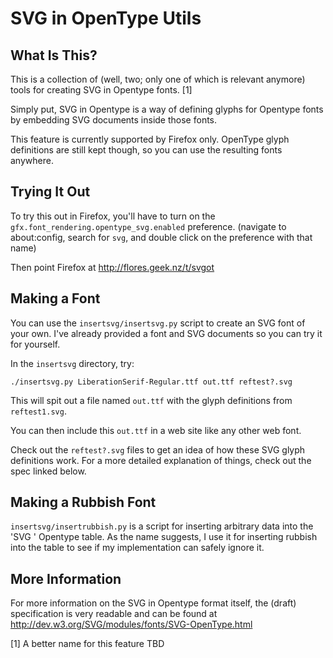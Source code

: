 SVG in OpenType Utils
=====================

What Is This?
-------------

This is a collection of (well, two; only one of which is relevant anymore) tools for creating SVG in Opentype
fonts. [1]

Simply put, SVG in Opentype is a way of defining glyphs for Opentype fonts by embedding SVG documents inside
those fonts.

This feature is currently supported by Firefox only. OpenType glyph definitions are still kept though, so you
can use the resulting fonts anywhere.

Trying It Out
-------------

To try this out in Firefox, you'll have to turn on the `gfx.font_rendering.opentype_svg.enabled` preference.
(navigate to about:config, search for `svg`, and double click on the preference with that name)

Then point Firefox at http://flores.geek.nz/t/svgot

Making a Font
-------------

You can use the `insertsvg/insertsvg.py` script to create an SVG font of your own. I've already provided a font
and SVG documents so you can try it for yourself.

In the `insertsvg` directory, try:

`./insertsvg.py LiberationSerif-Regular.ttf out.ttf reftest?.svg`

This will spit out a file named `out.ttf` with the glyph definitions from `reftest1.svg`.

You can then include this `out.ttf` in a web site like any other web font.

Check out the `reftest?.svg` files to get an idea of how these SVG glyph definitions work. For a more detailed
explanation of things, check out the spec linked below.

Making a Rubbish Font
---------------------

`insertsvg/insertrubbish.py` is a script for inserting arbitrary data into the
'SVG ' Opentype table. As the name suggests, I use it for inserting rubbish into
the table to see if my implementation can safely ignore it.

More Information
----------------

For more information on the SVG in Opentype format itself, the (draft) specification is very readable and can be found
at http://dev.w3.org/SVG/modules/fonts/SVG-OpenType.html

[1] A better name for this feature TBD
